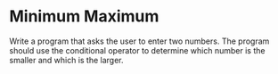 # Minimum Maximum 

Write a program that asks the user to enter two numbers. The program should use the conditional operator to determine which number is the smaller and which is the larger.